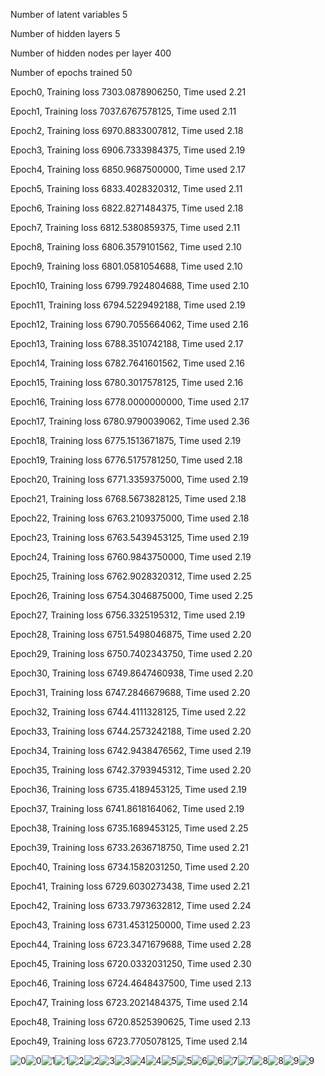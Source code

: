 Number of latent variables 	5

Number of hidden layers 	5

Number of hidden nodes per layer 	400

Number of epochs trained 	50

Epoch0, Training loss 7303.0878906250, Time used 2.21

Epoch1, Training loss 7037.6767578125, Time used 2.11

Epoch2, Training loss 6970.8833007812, Time used 2.18

Epoch3, Training loss 6906.7333984375, Time used 2.19

Epoch4, Training loss 6850.9687500000, Time used 2.17

Epoch5, Training loss 6833.4028320312, Time used 2.11

Epoch6, Training loss 6822.8271484375, Time used 2.18

Epoch7, Training loss 6812.5380859375, Time used 2.11

Epoch8, Training loss 6806.3579101562, Time used 2.10

Epoch9, Training loss 6801.0581054688, Time used 2.10

Epoch10, Training loss 6799.7924804688, Time used 2.10

Epoch11, Training loss 6794.5229492188, Time used 2.19

Epoch12, Training loss 6790.7055664062, Time used 2.16

Epoch13, Training loss 6788.3510742188, Time used 2.17

Epoch14, Training loss 6782.7641601562, Time used 2.16

Epoch15, Training loss 6780.3017578125, Time used 2.16

Epoch16, Training loss 6778.0000000000, Time used 2.17

Epoch17, Training loss 6780.9790039062, Time used 2.36

Epoch18, Training loss 6775.1513671875, Time used 2.19

Epoch19, Training loss 6776.5175781250, Time used 2.18

Epoch20, Training loss 6771.3359375000, Time used 2.19

Epoch21, Training loss 6768.5673828125, Time used 2.18

Epoch22, Training loss 6763.2109375000, Time used 2.18

Epoch23, Training loss 6763.5439453125, Time used 2.19

Epoch24, Training loss 6760.9843750000, Time used 2.19

Epoch25, Training loss 6762.9028320312, Time used 2.25

Epoch26, Training loss 6754.3046875000, Time used 2.25

Epoch27, Training loss 6756.3325195312, Time used 2.19

Epoch28, Training loss 6751.5498046875, Time used 2.20

Epoch29, Training loss 6750.7402343750, Time used 2.20

Epoch30, Training loss 6749.8647460938, Time used 2.20

Epoch31, Training loss 6747.2846679688, Time used 2.20

Epoch32, Training loss 6744.4111328125, Time used 2.22

Epoch33, Training loss 6744.2573242188, Time used 2.20

Epoch34, Training loss 6742.9438476562, Time used 2.19

Epoch35, Training loss 6742.3793945312, Time used 2.20

Epoch36, Training loss 6735.4189453125, Time used 2.19

Epoch37, Training loss 6741.8618164062, Time used 2.19

Epoch38, Training loss 6735.1689453125, Time used 2.25

Epoch39, Training loss 6733.2636718750, Time used 2.21

Epoch40, Training loss 6734.1582031250, Time used 2.20

Epoch41, Training loss 6729.6030273438, Time used 2.21

Epoch42, Training loss 6733.7973632812, Time used 2.24

Epoch43, Training loss 6731.4531250000, Time used 2.23

Epoch44, Training loss 6723.3471679688, Time used 2.28

Epoch45, Training loss 6720.0332031250, Time used 2.30

Epoch46, Training loss 6724.4648437500, Time used 2.13

Epoch47, Training loss 6723.2021484375, Time used 2.14

Epoch48, Training loss 6720.8525390625, Time used 2.13

Epoch49, Training loss 6723.7705078125, Time used 2.14

![0](./0.png)![0](./test_0.png)![1](./1.png)![1](./test_1.png)![2](./2.png)![2](./test_2.png)![3](./3.png)![3](./test_3.png)![4](./4.png)![4](./test_4.png)![5](./5.png)![5](./test_5.png)![6](./6.png)![6](./test_6.png)![7](./7.png)![7](./test_7.png)![8](./8.png)![8](./test_8.png)![9](./9.png)![9](./test_9.png)